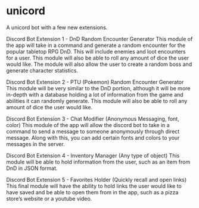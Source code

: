 # unicord

A unicord bot with a few new extensions.

Discord Bot Extension 1 - DnD Random Encounter Generator
This module of the app will take in a command and generate a random encounter for the popular tabletop RPG DnD. This will include enemies and loot encounters for a user. This module will also be able to roll any amount of dice the user would like. The module will also allow the user to create a random boss and generate character statistics. 


Discord Bot Extension 2 - PTU (Pokemon) Random Encounter Generator
This module will be very similar to the DnD portion, although it will be more in-depth with a database holding a lot of information from the game and abilities it can randomly generate. This module will also be able to roll any amount of dice the user would like.


Discord Bot Extension 3 - Chat Modifier (Anonymous Messaging, font, color)
This module of the app will allow the discord bot to take in a command to send a message to someone anonymously through direct message. Along with this, you can add certain fonts and colors to your messages in the server.


Discord Bot Extension 4 - Inventory Manager (Any type of object)
This module will be able to hold information from the user, such as an item from DnD in JSON format.


Discord Bot Extension 5 - Favorites Holder (Quickly recall and open links)
This final module will have the ability to hold links the user would like to have saved and be able to open them from in the app, such as a pizza store’s website or a youtube video.

